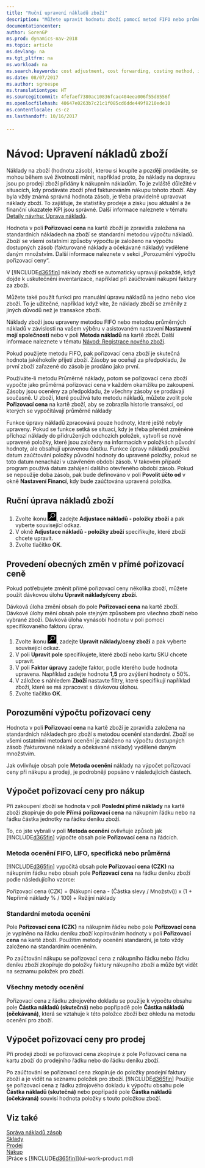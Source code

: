 ```yaml
---
title: "Ruční upravení nákladů zboží"
description: "Můžete upravit hodnotu zboží pomocí metod FIFO nebo průměrných nákladů, například když se náklady zboží mění z jiných důvodů než transakce."
documentationcenter: 
author: SorenGP
ms.prod: dynamics-nav-2018
ms.topic: article
ms.devlang: na
ms.tgt_pltfrm: na
ms.workload: na
ms.search.keywords: cost adjustment, cost forwarding, costing method, inventory valuation, costing
ms.date: 08/07/2017
ms.author: sgroespe
ms.translationtype: HT
ms.sourcegitcommit: 4fefaef7380ac10836fcac404eea006f55d8556f
ms.openlocfilehash: 40647e0263b7c21c1f085cd6dde449f8210ede10
ms.contentlocale: cs-cz
ms.lasthandoff: 10/16/2017

---
```

# <a name="how-to-adjust-item-costs"></a>Návod: Upravení nákladů zboží
Náklady na zboží (hodnotu zásob), kterou si koupíte a později prodáváte, se mohou během své životnosti měnit, například proto, že náklady na dopravu jsou po prodeji zboží přidány k nákupním nákladům. To je zvláště důležité v situacích, kdy prodáváte zboží před fakturováním nákupu tohoto zboží. Aby byla vždy známá správná hodnota zásob, je třeba pravidelně upravovat náklady zboží. To zajišťuje, že statistiky prodeje a zisku jsou aktuální a že finanční ukazatele KPI jsou správné. Další informace naleznete v tématu [Detaily návrhu: Úprava nákladů](design-details-cost-adjustment.md).

Hodnota v poli **Pořizovací cena** na kartě zboží je zpravidla založena na standardních nákladech na zboží se standardní metodou výpočtu nákladů. Zboží se všemi ostatními způsoby výpočtu je založeno na výpočtu dostupných zásob (fakturované náklady a očekávané náklady) vydělené daným množstvím. Další informace naleznete v sekci „Porozumění výpočtu pořizovací ceny“.

V [!INCLUDE[d365fin](includes/d365fin_md.md)] náklady zboží se automaticky upravují pokaždé, když dojde k uskutečnění inventarizace, například při zaúčtování nákupní faktury za zboží.

Můžete také použít funkci pro manuální úpravu nákladů na jedno nebo více zboží. To je užitečné, například když víte, že náklady zboží se změnily z jiných důvodů než je transakce zboží.

Náklady zboží jsou upraveny metodou FIFO nebo metodou průměrných nákladů v závislosti na vašem výběru v asistovaném nastavení **Nastavení mojí společnosti** nebo v poli **Metoda nákladů** na kartě zboží. Další informace naleznete v tématu [Návod: Registrace nového zboží](inventory-how-register-new-items.md).  

Pokud použijete metodu FIFO, pak pořizovací cena zboží je skutečná hodnota jakéhokoliv přijetí zboží. Zásoby se oceňují za předpokladu, že první zboží zařazené do zásob je prodáno jako první.

Používáte-li metodu Průměrné náklady, potom se pořizovací cena zboží vypočte jako průměrná pořizovací cena v každém okamžiku po zakoupení. Zásoby jsou oceněny za předpokladu, že všechny zásoby se prodávají současně. U zboží, které používá tuto metodu nákladů, můžete zvolit pole **Pořizovací cena** na kartě zboží, aby se zobrazila historie transakcí, od kterých se vypočítávají průměrné náklady

Funkce úpravy nákladů zpracovává pouze hodnoty, které ještě nebyly upraveny. Pokud se funkce setká se situací, kdy je třeba přenést změněné příchozí náklady do přidružených odchozích položek, vytvoří se nové upravené položky, které jsou založeny na informacích v položkách původní hodnoty, ale obsahují upravenou částku. Funkce úpravy nákladů používá datum zaúčtování položky původní hodnoty do upravené položky, pokud se toto datum nenachází v uzavřeném období zásob. V takovém případě program používá datum zahájení dalšího otevřeného období zásob. Pokud se nepoužije doba zásob, pak bude definováno v poli **Povolit účto od** v okně **Nastavení Financí**, kdy bude zaúčtována upravená položka.

## <a name="to-adjust-item-costs-manually"></a>Ruční úprava nákladů zboží
1. Zvolte ikonu ![Vyhledat stránku nebo sestavu](media/ui-search/search_small.png "Ikona Vyhledat stránku nebo sestavu"), zadejte **Adjustace nákladů - položky zboží** a pak vyberte související odkaz.
2. V okně **Adjustace nákladů - položky zboží** specifikujte, které zboží chcete upravit.
3. Zvolte tlačítko **OK**.

## <a name="to-make-general-changes-in-the-direct-unit-cost"></a>Provedení obecných změn v přímé pořizovací ceně
Pokud potřebujete změnit přímé pořizovací ceny několika zboží, můžete použít dávkovou úlohu **Upravit náklady/ceny zboží**.  

 Dávková úloha změní obsah do pole **Pořizovací cena** na kartě zboží. Dávkové úlohy mění obsah pole stejným způsobem pro všechno zboží nebo vybrané zboží. Dávková úloha vynásobí hodnotu v poli pomocí specifikovaného faktoru úprav.  

1. Zvolte ikonu ![Vyhledat stránku nebo sestavu](media/ui-search/search_small.png "Ikona Vyhledat stránku nebo sestavu"), zadejte **Upravit náklady/ceny zboží** a pak vyberte související odkaz.  
2. V poli **Upravit pole** specifikujete, které zboží nebo kartu SKU chcete upravit.  
3. V poli **Faktor úpravy** zadejte faktor, podle kterého bude hodnota upravena. Například zadejte hodnotu **1,5** pro zvýšení hodnoty o 50%.  
4. V záložce s náhledem **Zboží** nastavte filtry, které specifikují například zboží, které se má zpracovat s dávkovou úlohou.  
5. Zvolte tlačítko **OK**.  

## <a name="understanding-unit-cost-calculation"></a>Porozumění výpočtu pořizovací ceny
Hodnota v poli **Pořizovací cena** na kartě zboží je zpravidla založena na standardních nákladech pro zboží s metodou ocenění standardní. Zboží se všemi ostatními metodami ocenění je založeno na výpočtu dostupných zásob (fakturované náklady a očekávané náklady) vydělené daným množstvím.  

 Jak ovlivňuje obsah pole **Metoda ocenění** náklady na výpočet pořizovací ceny při nákupu a prodeji, je podrobněji popsáno v následujících částech.  

## <a name="unit-cost-calculation-for-purchases"></a>Výpočet pořizovací ceny pro nákup  
 Při zakoupení zboží se hodnota v poli **Poslední přímé náklady** na kartě zboží zkopíruje do pole **Přímá pořizovací cena** na nákupním řádku nebo na řádku částka jednotky na řádku deníku zboží.  

 To, co jste vybrali v poli **Metoda ocenění** ovlivňuje způsob jak [!INCLUDE[d365fin](includes/d365fin_md.md)] výpočte obsah pole **Pořizovací cena** na řádcích.  

### <a name="costing-method-fifo-lifo-specific-or-average"></a>Metoda ocenění FIFO, LIFO, specifická nebo průměrná  
 [!INCLUDE[d365fin](includes/d365fin_md.md)] vypočítá obsah pole **Pořizovací cena (CZK)** na nákupním řádku nebo obsah pole **Pořizovací cena** na řádku deníku zboží podle následujícího vzorce:  

 Pořizovací cena (CZK) = (Nákupní cena - (Částka slevy / Množství)) x (1 + Nepřímé náklady % / 100) + Režijní náklady  

### <a name="costing-method-standard"></a>Standardní metoda ocenění  
 Pole **Pořizovací cena (CZK)** na nákupním řádku nebo pole **Pořizovací cena** je vyplněno na řádku deníku zboží kopírováním hodnoty v poli **Pořizovací cena** na kartě zboží. Použitím metody ocenění standardní, je toto vždy založeno na standardním oceněním.  

 Po zaúčtování nákupu se pořizovací cena z nákupního řádku nebo řádku deníku zboží zkopíruje do položky faktury nákupního zboží a může být vidět na seznamu položek pro zboží.  

### <a name="all-costing-methods"></a>Všechny metody ocenění  
 Pořizovací cena z řádku zdrojového dokladu se použije k výpočtu obsahu pole **Částka nákladů (skutečná)** nebo popřípadě pole **Částka nákladů (očekávaná)**, která se vztahuje k této položce zboží bez ohledu na metodu ocenění pro zboží.  

## <a name="unit-cost-calculation-for-sales"></a>Výpočet pořizovací ceny pro prodej  
 Při prodeji zboží se pořizovací cena zkopíruje z pole Pořizovací cena na kartu zboží do prodejního řádku nebo do řádku deníku zboží.  

 Po zaúčtování se pořizovací cena zkopíruje do položky prodejní faktury zboží a je vidět na seznamu položek pro zboží. [!INCLUDE[d365fin](includes/d365fin_md.md)] Použije se pořizovací cena z řádku zdrojového dokladu k výpočtu obsahu pole **Částka nákladů (skutečná)** nebo popřípadě pole **Částka nákladů (očekávaná)** souvisí hodnota položky s touto položkou zboží.  

## <a name="see-also"></a>Viz také
[Správa nákladů zásob](finance-manage-inventory-costs.md)  
[Sklady](inventory-manage-inventory.md)  
[Prodej](sales-manage-sales.md)  
[Nákup](purchasing-manage-purchasing.md)  
[Práce s [!INCLUDE[d365fin](includes/d365fin_md.md)]](ui-work-product.md)

